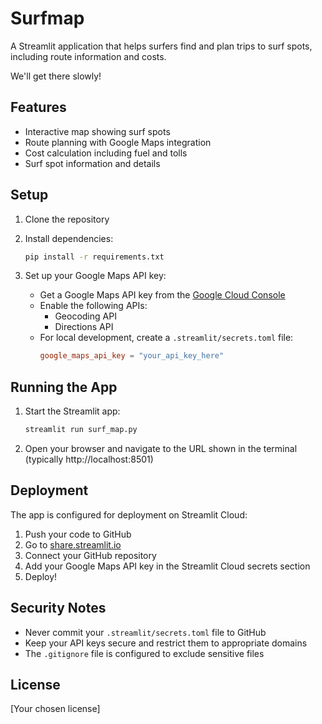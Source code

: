 # Surfmap

A Streamlit application that helps surfers find and plan trips to surf spots, including route information and costs.

We'll get there slowly!

## Features

- Interactive map showing surf spots
- Route planning with Google Maps integration
- Cost calculation including fuel and tolls
- Surf spot information and details

## Setup

1. Clone the repository
2. Install dependencies:
   ```bash
   pip install -r requirements.txt
   ```

3. Set up your Google Maps API key:
   - Get a Google Maps API key from the [Google Cloud Console](https://console.cloud.google.com/)
   - Enable the following APIs:
     - Geocoding API
     - Directions API
   - For local development, create a `.streamlit/secrets.toml` file:
     ```toml
     google_maps_api_key = "your_api_key_here"
     ```

## Running the App

1. Start the Streamlit app:
   ```bash
   streamlit run surf_map.py
   ```

2. Open your browser and navigate to the URL shown in the terminal (typically http://localhost:8501)

## Deployment

The app is configured for deployment on Streamlit Cloud:

1. Push your code to GitHub
2. Go to [share.streamlit.io](https://share.streamlit.io)
3. Connect your GitHub repository
4. Add your Google Maps API key in the Streamlit Cloud secrets section
5. Deploy!

## Security Notes

- Never commit your `.streamlit/secrets.toml` file to GitHub
- Keep your API keys secure and restrict them to appropriate domains
- The `.gitignore` file is configured to exclude sensitive files

## License

[Your chosen license]
